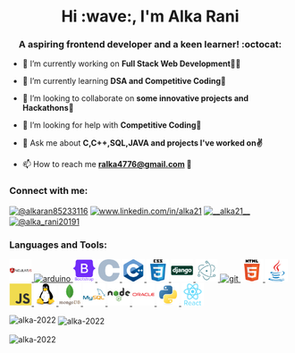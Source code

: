 <h1 align="center">Hi :wave:, I'm Alka Rani</h1>
<h3 align="center"> A aspiring frontend developer and a keen learner! :octocat:
</h3>

- 🔭 I’m currently working on **Full Stack Web Development:bowing_woman:**

- 🌱 I’m currently learning **DSA and Competitive Coding:rocket:**

- 👯 I’m looking to collaborate on **some innovative projects and Hackathons:open_hands:**

- 🤝 I’m looking for help with **Competitive Coding:eyes:**

- 💬 Ask me about **C,C++,SQL,JAVA and projects I've worked on:v:**

- 📫 How to reach me **ralka4776@gmail.com :email:**

<h3 align="left">Connect with me:</h3>
<p align="left">
<a href="https://twitter.com/@alkaran85233116" target="blank"><img align="center" src="https://cdn.jsdelivr.net/npm/simple-icons@3.0.1/icons/twitter.svg" alt="@alkaran85233116" height="30" width="40" /></a>
<a href="https://linkedin.com/in/www.linkedin.com/in/alka21" target="blank"><img align="center" src="https://cdn.jsdelivr.net/npm/simple-icons@3.0.1/icons/linkedin.svg" alt="www.linkedin.com/in/alka21" height="30" width="40" /></a>
<a href="https://instagram.com/__alka21__" target="blank"><img align="center" src="https://cdn.jsdelivr.net/npm/simple-icons@3.0.1/icons/instagram.svg" alt="__alka21__" height="30" width="40" /></a>
<a href="https://www.hackerrank.com/@alka_rani20191" target="blank"><img align="center" src="https://cdn.jsdelivr.net/npm/simple-icons@3.0.1/icons/hackerrank.svg" alt="@alka_rani20191" height="30" width="40" /></a>
</p>

<h3 align="left">Languages and Tools:</h3>
<p align="left"> <a href="https://angular.io" target="_blank"> <img src="https://raw.githubusercontent.com/devicons/devicon/master/icons/angularjs/angularjs-original-wordmark.svg" alt="angularjs" width="40" height="40"/> </a> <a href="https://www.arduino.cc/" target="_blank"> <img src="https://cdn.worldvectorlogo.com/logos/arduino-1.svg" alt="arduino" width="40" height="40"/> </a> <a href="https://getbootstrap.com" target="_blank"> <img src="https://raw.githubusercontent.com/devicons/devicon/master/icons/bootstrap/bootstrap-plain-wordmark.svg" alt="bootstrap" width="40" height="40"/> </a> <a href="https://www.cprogramming.com/" target="_blank"> <img src="https://raw.githubusercontent.com/devicons/devicon/master/icons/c/c-original.svg" alt="c" width="40" height="40"/> </a> <a href="https://www.w3schools.com/cpp/" target="_blank"> <img src="https://raw.githubusercontent.com/devicons/devicon/master/icons/cplusplus/cplusplus-original.svg" alt="cplusplus" width="40" height="40"/> </a> <a href="https://www.w3schools.com/css/" target="_blank"> <img src="https://raw.githubusercontent.com/devicons/devicon/master/icons/css3/css3-original-wordmark.svg" alt="css3" width="40" height="40"/> </a> <a href="https://www.djangoproject.com/" target="_blank"> <img src="https://raw.githubusercontent.com/devicons/devicon/master/icons/django/django-original.svg" alt="django" width="40" height="40"/> </a> <a href="https://www.electronjs.org" target="_blank"> <img src="https://raw.githubusercontent.com/devicons/devicon/master/icons/electron/electron-original.svg" alt="electron" width="40" height="40"/> </a> <a href="https://git-scm.com/" target="_blank"> <img src="https://www.vectorlogo.zone/logos/git-scm/git-scm-icon.svg" alt="git" width="40" height="40"/> </a> <a href="https://www.w3.org/html/" target="_blank"> <img src="https://raw.githubusercontent.com/devicons/devicon/master/icons/html5/html5-original-wordmark.svg" alt="html5" width="40" height="40"/> </a> <a href="https://www.java.com" target="_blank"> <img src="https://raw.githubusercontent.com/devicons/devicon/master/icons/java/java-original.svg" alt="java" width="40" height="40"/> </a> <a href="https://developer.mozilla.org/en-US/docs/Web/JavaScript" target="_blank"> <img src="https://raw.githubusercontent.com/devicons/devicon/master/icons/javascript/javascript-original.svg" alt="javascript" width="40" height="40"/> </a> <a href="https://www.linux.org/" target="_blank"> <img src="https://raw.githubusercontent.com/devicons/devicon/master/icons/linux/linux-original.svg" alt="linux" width="40" height="40"/> </a> <a href="https://www.mongodb.com/" target="_blank"> <img src="https://raw.githubusercontent.com/devicons/devicon/master/icons/mongodb/mongodb-original-wordmark.svg" alt="mongodb" width="40" height="40"/> </a> <a href="https://www.mysql.com/" target="_blank"> <img src="https://raw.githubusercontent.com/devicons/devicon/master/icons/mysql/mysql-original-wordmark.svg" alt="mysql" width="40" height="40"/> </a> <a href="https://nodejs.org" target="_blank"> <img src="https://raw.githubusercontent.com/devicons/devicon/master/icons/nodejs/nodejs-original-wordmark.svg" alt="nodejs" width="40" height="40"/> </a> <a href="https://www.oracle.com/" target="_blank"> <img src="https://raw.githubusercontent.com/devicons/devicon/master/icons/oracle/oracle-original.svg" alt="oracle" width="40" height="40"/> </a> <a href="https://www.python.org" target="_blank"> <img src="https://raw.githubusercontent.com/devicons/devicon/master/icons/python/python-original.svg" alt="python" width="40" height="40"/> </a> <a href="https://reactjs.org/" target="_blank"> <img src="https://raw.githubusercontent.com/devicons/devicon/master/icons/react/react-original-wordmark.svg" alt="react" width="40" height="40"/> </a> </p>

<p><img align="left" src="https://github-readme-stats.vercel.app/api/top-langs?username=alka-2022&show_icons=true&locale=en&layout=compact" alt="alka-2022" /></p>

<p>&nbsp;<img align="center" src="https://github-readme-stats.vercel.app/api?username=alka-2022&show_icons=true&locale=en" alt="alka-2022" /></p>

<p><img align="center" src="https://github-readme-streak-stats.herokuapp.com/?user=alka-2022&" alt="alka-2022" /></p>
